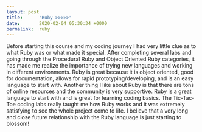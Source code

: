 ```yaml
---
layout: post
title:      "Ruby >>>>>"
date:       2020-02-04 05:30:34 +0000
permalink:  ruby
---
```



Before starting this course and my coding journey I had very little clue as to what Ruby was or what made it special. After completing several labs and going through the Procedural Ruby and Object Oriented Ruby categories, it has made me realize the importance of trying new languages and working in different environments. Ruby is great because it is object oriented, good for documentation, allows for rapid prototyping/developing, and is an easy language to start with. Another thing I like about Ruby is that there are tons of online resources and the community is very supportive. Ruby is a great language to start with and is great for learning coding basics. The Tic-Tac-Toe coding labs really taught me how Ruby works and it was extremely satisfying to see the whole project come to life. I believe that a very long and close future relationship with the Ruby language is just starting to blossom!
